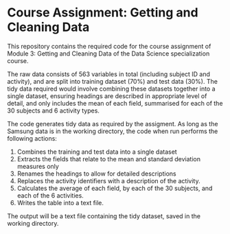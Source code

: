 # Course Assignment: Getting and Cleaning Data
This repository contains the required code for the course assignment of  Module 3: Getting and Cleaning Data of the Data Science specialization course.

The raw data consists of 563 variables in total (including subject ID and activity), and are split into training dataset (70%) and test data (30%). The tidy data required would involve combining these datasets together into a single dataset, ensuring headings are described in appropriate level of detail, and only includes the mean of each field, summarised for each of the 30 subjects and 6 activity types.   

The code generates tidy data as required by the assigment.  As long as the Samsung data is in the working directory, the code when run performs the following actions:

1. Combines the training and test data into a single dataset
2. Extracts the fields that relate to the mean and standard deviation measures only
3. Renames the headings to allow for detailed descriptions
4. Replaces the activity identifiers with a description of the activity.
5. Calculates the average of each field, by each of the 30 subjects, and each of the 6 activities.
6. Writes the table into a text file.

The output will be a text file containing the tidy dataset, saved in the working directory.
